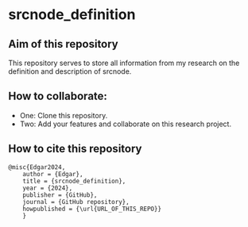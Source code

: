 # srcnode_definition

## Aim of this repository
This repository serves to store all information from my research on the definition and description of srcnode.

## How to collaborate:

- One: Clone this repository.
- Two: Add your features and collaborate on this research project.

## How to cite this repository

	@misc{Edgar2024,
  		author = {Edgar},
  		title = {srcnode_definition},
  		year = {2024},
  		publisher = {GitHub},
  		journal = {GitHub repository},
  		howpublished = {\url{URL_OF_THIS_REPO}}
		}
